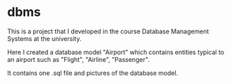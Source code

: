 # dbms
This is a project that I developed in the course Database Management Systems at the university. 

Here I created a database model "Airport" which contains entities typical to an airport such as "Flight", "Airline", "Passenger".

It contains one .sql file and pictures of the database model.
